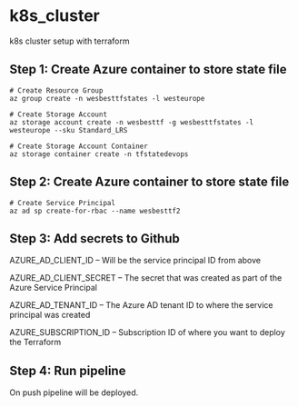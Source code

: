 # k8s_cluster
k8s cluster setup with terraform

## Step 1: Create Azure container to store state file
```
# Create Resource Group
az group create -n wesbesttfstates -l westeurope
 
# Create Storage Account
az storage account create -n wesbesttf -g wesbesttfstates -l westeurope --sku Standard_LRS
 
# Create Storage Account Container
az storage container create -n tfstatedevops
```

## Step 2: Create Azure container to store state file
```
# Create Service Principal 
az ad sp create-for-rbac --name wesbesttf2
````

## Step 3: Add secrets to Github
AZURE_AD_CLIENT_ID – Will be the service principal ID from above

AZURE_AD_CLIENT_SECRET – The secret that was created as part of the Azure Service Principal

AZURE_AD_TENANT_ID – The Azure AD tenant ID to where the service principal was created

AZURE_SUBSCRIPTION_ID – Subscription ID of where you want to deploy the Terraform

## Step 4: Run pipeline
On push pipeline will be deployed. 




